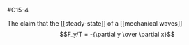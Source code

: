 #C15-4 

The claim that the [[steady-state]] of a [[mechanical waves]] $$F_y/T = -{\partial y \over \partial x}$$